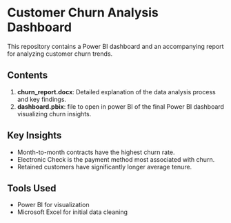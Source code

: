 # Customer Churn Analysis Dashboard

This repository contains a Power BI dashboard and an accompanying report for analyzing customer churn trends.

## Contents
1. **churn_report.docx**: Detailed explanation of the data analysis process and key findings.
2. **dashboard.pbix**: file to open in power BI of the final Power BI dashboard visualizing churn insights.

## Key Insights
- Month-to-month contracts have the highest churn rate.
- Electronic Check is the payment method most associated with churn.
- Retained customers have significantly longer average tenure.

## Tools Used
- Power BI for visualization
- Microsoft Excel for initial data cleaning
